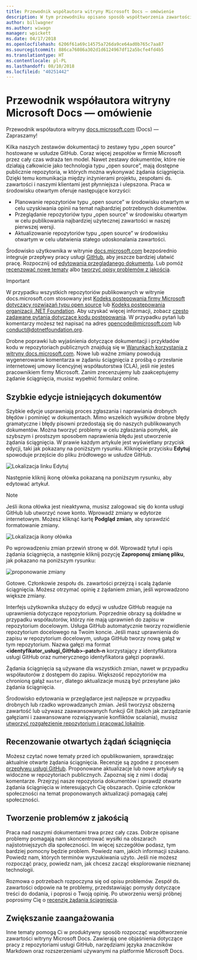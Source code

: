 ```yaml
---
title: Przewodnik współautora witryny Microsoft Docs — omówienie
description: W tym przewodniku opisano sposób współtworzenia zawartości witryny dokumentacji firmy Microsoft, docs.microsoft.com.
author: billwagner
ms.author: wiwagn
manager: wpickett
ms.date: 04/17/2018
ms.openlocfilehash: 6206f61a69c14575a726da9ce64ad0b765c7aa87
ms.sourcegitcommit: 886ca76086a302d1d6124967df12a5bcfe4fd4b5
ms.translationtype: HT
ms.contentlocale: pl-PL
ms.lasthandoff: 08/10/2018
ms.locfileid: "40251442"
---
```

# <a name="microsoft-docs-contributor-guide-overview"></a>Przewodnik współautora witryny Microsoft Docs — omówienie

Przewodnik współautora witryny [docs.microsoft.com](https://docs.microsoft.com) (Docs) — Zapraszamy!

Kilka naszych zestawów dokumentacji to zestawy typu „open source” hostowane w usłudze GitHub. Coraz więcej zespołów w firmie Microsoft przez cały czas wdraża ten model. Nawet zestawy dokumentów, które nie działają całkowicie jako technologia typu „open source”, mają dostępne publicznie repozytoria, w których można wykonywać żądania ściągnięcia. Dzięki temu komunikacja między inżynierami projektu, zespołami ds. zawartości i naszymi klientami jest płynniejsza i ulepszona. Praca w środowisku otwartym oferuje następujące korzyści:

- Planowanie repozytoriów typu „open source” w środowisku otwartym w celu uzyskiwania opinii na temat najbardziej potrzebnych dokumentów.
- Przeglądanie repozytoriów typu „open source” w środowisku otwartym w celu publikowania najbardziej użytecznej zawartości w naszej pierwszej wersji.
- Aktualizowanie repozytoriów typu „open source” w środowisku otwartym w celu ułatwienia stałego udoskonalania zawartości.

Środowisko użytkownika w witrynie [docs.microsoft.com](https://docs.microsoft.com) bezpośrednio integruje przepływy pracy usługi [GitHub](https://github.com), aby jeszcze bardziej ułatwić pracę. Rozpocznij od [edytowania przeglądanego dokumentu](#quick-edits-to-existing-documents). Lub pomóż [recenzować nowe tematy](#review-open-prs) albo [tworzyć opisy problemów z jakością](#create-quality-issues).

> [!IMPORTANT]
> W przypadku wszystkich repozytoriów publikowanych w witrynie docs.microsoft.com stosowany jest [Kodeks postępowania firmy Microsoft dotyczący rozwiązań typu open source](https://opensource.microsoft.com/codeofconduct/) lub [Kodeks postępowania organizacji .NET Foundation](https://dotnetfoundation.org/code-of-conduct). Aby uzyskać więcej informacji, zobacz [często zadawane pytania dotyczące kodu postępowania](https://opensource.microsoft.com/codeofconduct/faq/). W przypadku pytań lub komentarzy możesz też napisać na adres [opencode@microsoft.com](mailto:opencode@microsoft.com) lub [conduct@dotnetfoundation.org](mailto:conduct@dotnetfoundation.org).<br>
>
> Drobne poprawki lub wyjaśnienia dotyczące dokumentacji i przykładów kodu w repozytoriach publicznych znajdują się w [Warunkach korzystania z witryny docs.microsoft.com](https://docs.microsoft.com/legal/termsofuse). Nowe lub ważne zmiany powodują wygenerowanie komentarza w żądaniu ściągnięcia z prośbą o przesłanie internetowej umowy licencyjnej współautorstwa (CLA), jeśli nie jesteś pracownikiem firmy Microsoft. Zanim zrecenzujemy lub zaakceptujemy żądanie ściągnięcia, musisz wypełnić formularz online.

## <a name="quick-edits-to-existing-documents"></a>Szybkie edycje istniejących dokumentów

Szybkie edycje usprawniają proces zgłaszania i naprawiania drobnych błędów i pominięć w dokumentach. Mimo wszelkich wysiłków drobne błędy gramatyczne i błędy pisowni przedostają się do naszych publikowanych dokumentów. Można tworzyć problemy w celu zgłaszania pomyłek, ale szybszym i prostszym sposobem naprawienia błędu jest utworzenie żądania ściągnięcia. W prawie każdym artykule jest wyświetlany przycisk edycji, taki jak pokazany na poniższym rysunku. Kliknięcie przycisku **Edytuj** spowoduje przejście do pliku źródłowego w usłudze GitHub.

![Lokalizacja linku Edytuj](./media/index/edit-article.png)

Następnie kliknij ikonę ołówka pokazaną na poniższym rysunku, aby edytować artykuł.

> [!NOTE]
> Jeśli ikona ołówka jest nieaktywna, musisz zalogować się do konta usługi GitHub lub utworzyć nowe konto. Wprowadź zmiany w edytorze internetowym. Możesz kliknąć kartę **Podgląd zmian**, aby sprawdzić formatowanie zmiany.

![Lokalizacja ikony ołówka](./media/index/editicon.png)

Po wprowadzeniu zmian przewiń stronę w dół. Wprowadź tytuł i opis żądania ściągnięcia, a następnie kliknij pozycję **Zaproponuj zmianę pliku**, jak pokazano na poniższym rysunku:

![proponowanie zmiany](./media/index/submit-pull-request.png)

Gotowe. Członkowie zespołu ds. zawartości przejrzą i scalą żądanie ściągnięcia. Możesz otrzymać opinię z żądaniem zmian, jeśli wprowadzono większe zmiany.

Interfejs użytkownika służący do edycji w usłudze GitHub reaguje na uprawnienia dotyczące repozytorium. Poprzednie obrazy są dokładne w przypadku współautorów, którzy nie mają uprawnień do zapisu w repozytorium docelowym. Usługa GitHub automatycznie tworzy rozwidlenie repozytorium docelowego na Twoim koncie. Jeśli masz uprawnienia do zapisu w repozytorium docelowym, usługa GitHub tworzy nową gałąź w tym repozytorium. Nazwa gałęzi ma format **\<identyfikator_usługi_GitHub\>-patch-n** korzystający z identyfikatora usługi GitHub oraz numerycznego identyfikatora gałęzi poprawki.

Żądania ściągnięcia są używane dla wszystkich zmian, nawet w przypadku współautorów z dostępem do zapisu. Większość repozytoriów ma chronioną gałąź `master`, dlatego aktualizacje muszą być przesyłane jako żądania ściągnięcia.

Środowisko edytowania w przeglądarce jest najlepsze w przypadku drobnych lub rzadko wprowadzanych zmian. Jeśli tworzysz obszerną zawartość lub używasz zaawansowanych funkcji Git (takich jak zarządzanie gałęziami i zaawansowane rozwiązywanie konfliktów scalania), musisz [utworzyć rozgałęzienie repozytorium i pracować lokalnie](how-to-write-workflows-major.md).

## <a name="review-open-prs"></a>Recenzowanie otwartych żądań ściągnięcia

Możesz czytać nowe tematy przed ich opublikowaniem, sprawdzając aktualnie otwarte żądania ściągnięcia. Recenzje są zgodne z procesem [przepływu usługi GitHub](https://guides.github.com/introduction/flow/). Proponowane aktualizacje lub nowe artykuły są widoczne w repozytoriach publicznych. Zapoznaj się z nimi i dodaj komentarze. Przejrzyj nasze repozytoria dokumentów i sprawdź otwarte żądania ściągnięcia w interesujących Cię obszarach. Opinie członków społeczności na temat proponowanych aktualizacji pomagają całej społeczności.

## <a name="create-quality-issues"></a>Tworzenie problemów z jakością

Praca nad naszymi dokumentami trwa przez cały czas. Dobrze opisane problemy pomagają nam skoncentrować wysiłki na obszarach najistotniejszych dla społeczności. Im więcej szczegółów podasz, tym bardziej pomocny będzie problem. Powiedz nam, jakich informacji szukano. Powiedz nam, których terminów wyszukiwania użyto. Jeśli nie możesz rozpocząć pracy, powiedz nam, jak chcesz zacząć eksplorowanie nieznanej technologii.

Rozmowa o potrzebach rozpoczyna się od opisu problemów. Zespół ds. zawartości odpowie na te problemy, przedstawiając pomysły dotyczące treści do dodania, i poprosi o Twoją opinię. Po utworzeniu wersji próbnej poprosimy Cię o [recenzję żądania ściągnięcia](#review-open-prs).

## <a name="get-more-involved"></a>Zwiększanie zaangażowania

Inne tematy pomogą Ci w produktywny sposób rozpocząć współtworzenie zawartości witryny Microsoft Docs. Zawierają one objaśnienia dotyczące pracy z repozytoriami usługi GitHub, narzędziami języka znaczników Markdown oraz rozszerzeniami używanymi na platformie Microsoft Docs.
